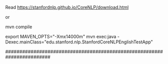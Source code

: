Read https://stanfordnlp.github.io/CoreNLP/download.html

or


mvn compile

export MAVEN_OPTS="-Xmx14000m"
mvn exec:java -Dexec.mainClass="edu.stanford.nlp.StanfordCoreNLPEnglishTestApp"

########################################################################

